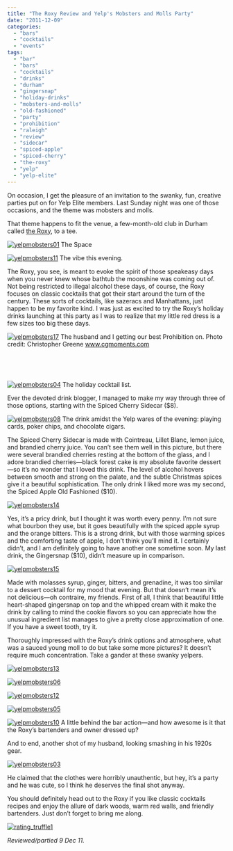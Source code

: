 ```yaml
---
title: "The Roxy Review and Yelp's Mobsters and Molls Party"
date: "2011-12-09"
categories:
  - "bars"
  - "cocktails"
  - "events"
tags:
  - "bar"
  - "bars"
  - "cocktails"
  - "drinks"
  - "durham"
  - "gingersnap"
  - "holiday-drinks"
  - "mobsters-and-molls"
  - "old-fashioned"
  - "party"
  - "prohibition"
  - "raleigh"
  - "review"
  - "sidecar"
  - "spiced-apple"
  - "spiced-cherry"
  - "the-roxy"
  - "yelp"
  - "yelp-elite"
---
```


On occasion, I get the pleasure of an invitation to the swanky, fun, creative parties put on for Yelp Elite members. Last Sunday night was one of those occasions, and the theme was mobsters and molls.

That theme happens to fit the venue, a few-month-old club in Durham called [the Roxy](http://theroxydurham.com/Private_Club_Downtown_Durham_NC_American_Drinking_Culture/ "The Roy's Website"), to a tee.




<div class="caption">

[![](http://s3.amazonaws.com/thegourmez-wpmedia/2011/12/yelpmobsters01.jpg "yelpmobsters01")](http://s3.amazonaws.com/thegourmez-wpmedia/2011/12/yelpmobsters01.jpg) The Space</div>





<div class="caption">

[![](http://s3.amazonaws.com/thegourmez-wpmedia/2011/12/yelpmobsters11.jpg "yelpmobsters11")](http://s3.amazonaws.com/thegourmez-wpmedia/2011/12/yelpmobsters11.jpg) The vibe this evening.</div>


The Roxy, you see, is meant to evoke the spirit of those speakeasy days when you never knew whose bathtub the moonshine was coming out of. Not being restricted to illegal alcohol these days, of course, the Roxy focuses on classic cocktails that got their start around the turn of the century. These sorts of cocktails, like sazeracs and Manhattans, just happen to be my favorite kind. I was just as excited to try the Roxy’s holiday drinks launching at this party as I was to realize that my little red dress is a few sizes too big these days.




<div class="caption">

[![](http://s3.amazonaws.com/thegourmez-wpmedia/2011/12/yelpmobsters17.jpg "yelpmobsters17")](http://s3.amazonaws.com/thegourmez-wpmedia/2011/12/yelpmobsters17.jpg) The husband and I getting our best Prohibition on. Photo credit: Christopher Greene www.cgmoments.com</div>


 

 




<div class="caption">

[![](http://s3.amazonaws.com/thegourmez-wpmedia/2011/12/yelpmobsters04.jpg "yelpmobsters04")](http://s3.amazonaws.com/thegourmez-wpmedia/2011/12/yelpmobsters04.jpg) The holiday cocktail list.</div>


Ever the devoted drink blogger, I managed to make my way through three of those options, starting with the Spiced Cherry Sidecar ($8).




<div class="caption">

[![](http://s3.amazonaws.com/thegourmez-wpmedia/2011/12/yelpmobsters08.jpg "yelpmobsters08")](http://s3.amazonaws.com/thegourmez-wpmedia/2011/12/yelpmobsters08.jpg) The drink amidst the Yelp wares of the evening: playing cards, poker chips, and chocolate cigars.</div>


The Spiced Cherry Sidecar is made with Cointreau, Lillet Blanc, lemon juice, and brandied cherry juice. You can’t see them well in this picture, but there were several brandied cherries resting at the bottom of the glass, and I adore brandied cherries—black forest cake is my absolute favorite dessert—so it’s no wonder that I loved this drink. The level of alcohol hovers between smooth and strong on the palate, and the subtle Christmas spices give it a beautiful sophistication. The only drink I liked more was my second, the Spiced Apple Old Fashioned ($10).

[![](http://s3.amazonaws.com/thegourmez-wpmedia/2011/12/yelpmobsters14.jpg "yelpmobsters14")](http://s3.amazonaws.com/thegourmez-wpmedia/2011/12/yelpmobsters14.jpg)

Yes, it’s a pricy drink, but I thought it was worth every penny. I’m not sure what bourbon they use, but it goes beautifully with the spiced apple syrup and the orange bitters. This is a strong drink, but with those warming spices and the comforting taste of apple, I don’t think you’ll mind it. I certainly didn’t, and I am definitely going to have another one sometime soon. My last drink, the Gingersnap ($10), didn’t measure up in comparison.

[![](http://s3.amazonaws.com/thegourmez-wpmedia/2011/12/yelpmobsters15.jpg "yelpmobsters15")](http://s3.amazonaws.com/thegourmez-wpmedia/2011/12/yelpmobsters15.jpg)

Made with molasses syrup, ginger, bitters, and grenadine, it was too similar to a dessert cocktail for my mood that evening. But that doesn’t mean it’s not delicious—oh contraire, my friends. First of all, I think that beautiful little heart-shaped gingersnap on top and the whipped cream with it make the drink by calling to mind the cookie flavors so you can appreciate how the unusual ingredient list manages to give a pretty close approximation of one. If you have a sweet tooth, try it.

Thoroughly impressed with the Roxy’s drink options and atmosphere, what was a sauced young moll to do but take some more pictures? It doesn’t require much concentration. Take a gander at these swanky yelpers.

[![](http://s3.amazonaws.com/thegourmez-wpmedia/2011/12/yelpmobsters13.jpg "yelpmobsters13")](http://s3.amazonaws.com/thegourmez-wpmedia/2011/12/yelpmobsters13.jpg)

[![](http://s3.amazonaws.com/thegourmez-wpmedia/2011/12/yelpmobsters06.jpg "yelpmobsters06")](http://s3.amazonaws.com/thegourmez-wpmedia/2011/12/yelpmobsters06.jpg)

[![](http://s3.amazonaws.com/thegourmez-wpmedia/2011/12/yelpmobsters12.jpg "yelpmobsters12")](http://s3.amazonaws.com/thegourmez-wpmedia/2011/12/yelpmobsters12.jpg)

[![](http://s3.amazonaws.com/thegourmez-wpmedia/2011/12/yelpmobsters05.jpg "yelpmobsters05")](http://s3.amazonaws.com/thegourmez-wpmedia/2011/12/yelpmobsters05.jpg)




<div class="caption">

[![](http://s3.amazonaws.com/thegourmez-wpmedia/2011/12/yelpmobsters10.jpg "yelpmobsters10")](http://s3.amazonaws.com/thegourmez-wpmedia/2011/12/yelpmobsters10.jpg) A little behind the bar action—and how awesome is it that the Roxy’s bartenders and owner dressed up?</div>


And to end, another shot of my husband, looking smashing in his 1920s gear.

[![](http://s3.amazonaws.com/thegourmez-wpmedia/2011/12/yelpmobsters03.jpg "yelpmobsters03")](http://s3.amazonaws.com/thegourmez-wpmedia/2011/12/yelpmobsters03.jpg)

He claimed that the clothes were horribly unauthentic, but hey, it’s a party and he was cute, so I think he deserves the final shot anyway.

You should definitely head out to the Roxy if you like classic cocktails recipes and enjoy the allure of dark woods, warm red walls, and friendly bartenders. Just don’t forget to bring me along.

[![](http://s3.amazonaws.com/thegourmez-wpmedia/2009/02/rating_truffle1.gif "rating_truffle1")](http://s3.amazonaws.com/thegourmez-wpmedia/2009/02/rating_truffle1.gif)

_Reviewed/partied 9 Dec 11._
